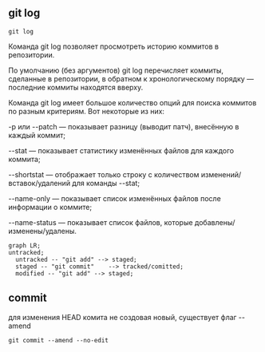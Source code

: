 
## git log
```
git log
```
Команда git log позволяет просмотреть историю коммитов в репозитории.

По умолчанию (без аргументов) git log перечисляет коммиты, сделанные в репозитории, в обратном к хронологическому порядку — последние коммиты находятся вверху.

Команда git log имеет большое количество опций для поиска коммитов по разным критериям. Вот некоторые из них:

-p или --patch — показывает разницу (выводит патч), внесённую в каждый коммит;

--stat — показывает статистику изменённых файлов для каждого коммита;

--shortstat — отображает только строку с количеством изменений/вставок/удалений для команды --stat;

--name-only — показывает список изменённых файлов после информации о коммите;

--name-status — показывает список файлов, которые добавлены/изменены/удалены.






```mermaid
graph LR;
untracked;
  untracked -- "git add" --> staged;
  staged -- "git commit"    --> tracked/comitted;
  modified -- "git add" --> staged;
```

## commit

для изменения HEAD комита не создовая новый, существует флаг --amend
```
git commit --amend --no-edit
```